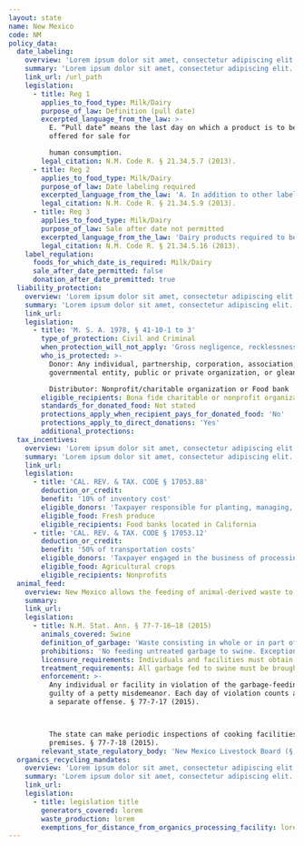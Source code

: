 ```yaml
---
layout: state
name: New Mexico
code: NM
policy_data:
  date_labeling:
    overview: 'Lorem ipsum dolor sit amet, consectetur adipiscing elit. Curabitur tellus mi, consequat at laoreet eget, vestibulum nec dolor. Vivamus volutpat quam ac quam bibendum rutrum.'
    summary: 'Lorem ipsum dolor sit amet, consectetur adipiscing elit. Curabitur tellus mi, consequat at laoreet eget, vestibulum nec dolor. Vivamus volutpat quam ac quam bibendum rutrum.'
    link_url: /url_path
    legislation:
      - title: Reg 1
        applies_to_food_type: Milk/Dairy
        purpose_of_law: Definition (pull date)
        excerpted_language_from_the_law: >-
          E. “Pull date” means the last day on which a product is to be sold or
          offered for sale for

          human consumption.
        legal_citation: N.M. Code R. § 21.34.5.7 (2013).
      - title: Reg 2
        applies_to_food_type: Milk/Dairy
        purpose_of_law: Date labeling required
        excerpted_language_from_the_law: 'A. In addition to other labeling requirements, except as otherwise exempted in this rule, all processors and producer distributors shall label each container of one-half (1/2) pint or larger of milk, lowfat milk, non-fat milk, flavored milk, skim milk, half and half and creams sold or offered for sale with a legible pull date. B. The length of pull date for pasteurized products shall be determined by the processor. C. The length of pull date for raw products shall not exceed five (5) days including the date of packaging.'
        legal_citation: N.M. Code R. § 21.34.5.9 (2013).
      - title: Reg 3
        applies_to_food_type: Milk/Dairy
        purpose_of_law: Sale after date not permitted
        excerpted_language_from_the_law: 'Dairy products required to be labeled with a pull date and those dairy products labeled with an optional pull date, except frozen, dried, condensed or evaporated products, may not be sold or offered for sale for human consumption by any person after the pull date.'
        legal_citation: N.M. Code R. § 21.34.5.16 (2013).
    label_regulation:
      foods_for_which_date_is_required: Milk/Dairy
      sale_after_date_permitted: false
      donation_after_date_premitted: true
  liability_protection:
    overview: 'Lorem ipsum dolor sit amet, consectetur adipiscing elit. Curabitur tellus mi, consequat at laoreet eget, vestibulum nec dolor. Vivamus volutpat quam ac quam bibendum rutrum.'
    summary: 'Lorem ipsum dolor sit amet, consectetur adipiscing elit. Curabitur tellus mi, consequat at laoreet eget, vestibulum nec dolor. Vivamus volutpat quam ac quam bibendum rutrum.'
    link_url:
    legislation:
      - title: 'M. S. A. 1978, § 41-10-1 to 3'
        type_of_protection: Civil and Criminal
        when_protection_will_not_apply: 'Gross negligence, recklessness, or intentional misconduct'
        who_is_protected: >-
          Donor: Any individual, partnership, corporation, association,
          governmental entity, public or private organization, or gleaner

          Distributor: Nonprofit/charitable organization or Food bank
        eligible_recipients: Bona fide charitable or nonprofit organization or municipality
        standards_for_donated_food: Not stated
        protections_apply_when_recipient_pays_for_donated_food: 'No'
        protections_apply_to_direct_donations: 'Yes'
        additional_protections:
  tax_incentives:
    overview: 'Lorem ipsum dolor sit amet, consectetur adipiscing elit. Curabitur tellus mi, consequat at laoreet eget, vestibulum nec dolor. Vivamus volutpat quam ac quam bibendum rutrum.'
    summary: 'Lorem ipsum dolor sit amet, consectetur adipiscing elit. Curabitur tellus mi, consequat at laoreet eget, vestibulum nec dolor. Vivamus volutpat quam ac quam bibendum rutrum.'
    link_url:
    legislation:
      - title: 'CAL. REV. & TAX. CODE § 17053.88'
        deduction_or_credit:
        benefit: '10% of inventory cost'
        eligible_donors: 'Taxpayer responsible for planting, managing, and harvesting crops'
        eligible_food: Fresh produce
        eligible_recipients: Food banks located in California
      - title: 'CAL. REV. & TAX. CODE § 17053.12'
        deduction_or_credit:
        benefit: '50% of transportation costs'
        eligible_donors: 'Taxpayer engaged in the business of processing, distributing, or selling agricultural products'
        eligible_food: Agricultural crops
        eligible_recipients: Nonprofits
  animal_feed:
    overview: New Mexico allows the feeding of animal-derived waste to swine provided that it has been properly heat-treated and fed by a licensed facility. All other waste may be fed to swine without heat-treatment. Individuals may feed household garbage to their own swine without heat-treating it and without a permit.
    summary:
    link_url:
    legislation:
      - title: N.M. Stat. Ann. § 77-7-16–18 (2015)
        animals_covered: Swine
        definition_of_garbage: 'Waste consisting in whole or in part of animal waste resulting from handling, preparing, cooking and consuming of food, including the offal from animal carcasses or parts thereof, but excluding such waste obtained by an individual from his own household operations and fed to his own swine on the same premises. § 77-7-16 (2015).'
        prohibitions: 'No feeding untreated garbage to swine. Exception for individuals feeding household garbage. § 77-7-16, 18 (2015).'
        licensure_requirements: Individuals and facilities must obtain a certificate of registration or a permit for special processing in order to feed garbage to swine. § 77-7-18 (2015).
        treatment_requirements: All garbage fed to swine must be brought to the boiling point or equivalent temperature for a period of not less than 30 minutes. § 77-7-18 (2015).
        enforcement: >-
          Any individual or facility in violation of the garbage-feeding rule is
          guilty of a petty misdemeanor. Each day of violation counts as
          a separate offense. § 77-7-17 (2015).



          The state can make periodic inspections of cooking facilities and
          premises. § 77-7-18 (2015).
        relevant_state_regulatory_body: 'New Mexico Livestock Board (§ 77-7-18 (2015)), <a href="https://www.nmlbonline.com/">https://www.nmlbonline.com/</a>.'
  organics_recycling_mandates:
    overview: 'Lorem ipsum dolor sit amet, consectetur adipiscing elit. Curabitur tellus mi, consequat at laoreet eget, vestibulum nec dolor. Vivamus volutpat quam ac quam bibendum rutrum.'
    summary: 'Lorem ipsum dolor sit amet, consectetur adipiscing elit. Curabitur tellus mi, consequat at laoreet eget, vestibulum nec dolor. Vivamus volutpat quam ac quam bibendum rutrum.'
    link_url:
    legislation:
      - title: legislation title
        generators_covered: lorem
        waste_production: lorem
        exemptions_for_distance_from_organics_processing_facility: lorem
---
```

